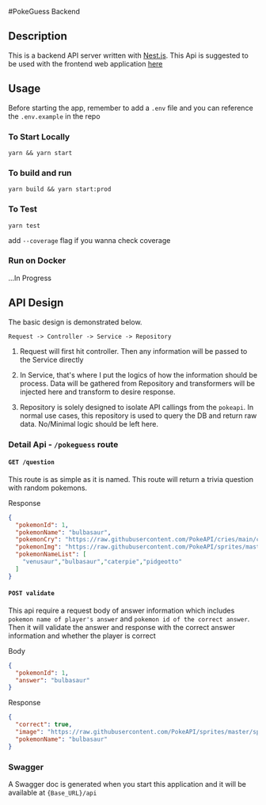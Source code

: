 #PokeGuess Backend

## Description

This is a backend API server written with [Nest.js](https://nestjs.com/). This Api is suggested to be used with the frontend web application [here](https://github.com/SamOr1014/pokeGuess-frontend)

## Usage

Before starting the app, remember to add a `.env` file and you can reference the `.env.example` in the repo

### To Start Locally

`yarn && yarn start`

### To build and run

`yarn build && yarn start:prod`

### To Test

`yarn test`

add `--coverage` flag if you wanna check coverage

### Run on Docker

...In Progress

## API Design

The basic design is demonstrated below.

```
Request -> Controller -> Service -> Repository
```

1. Request will first hit controller. Then any information will be passed to the Service directly

2. In Service, that's where I put the logics of how the information should be process. Data will be gathered from Repository and transformers will be injected here and transform to desire response.

3. Repository is solely designed to isolate API callings from the `pokeapi`. In normal use cases, this repository is used to query the DB and return raw data. No/Minimal logic should be left here.

### Detail Api - `/pokeguess` route

#### `GET /question`

This route is as simple as it is named. This route will return a trivia question with random pokemons.

Response

```JSON
{
  "pokemonId": 1,
  "pokemonName": "bulbasaur",
  "pokemonCry": "https://raw.githubusercontent.com/PokeAPI/cries/main/cries/pokemon/latest/1.ogg",
  "pokemonImg": "https://raw.githubusercontent.com/PokeAPI/sprites/master/sprites/pokemon/1.png",
  "pokemonNameList": [
    "venusaur","bulbasaur","caterpie","pidgeotto"
  ]
}
```

#### `POST validate`

This api require a request body of answer information which includes `pokemon name of player's answer` and `pokemon id of the correct answer`. Then it will validate the answer and response with the correct answer information and whether the player is correct

Body

```JSON
{
  "pokemonId": 1,
  "answer": "bulbasaur"
}
```

Response

```JSON
{
  "correct": true,
  "image": "https://raw.githubusercontent.com/PokeAPI/sprites/master/sprites/pokemon/1.png",
  "pokemonName": "bulbasaur"
}
```

### Swagger

A Swagger doc is generated when you start this application and it will be available at `{Base_URL}/api`
